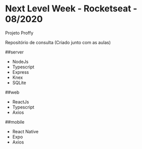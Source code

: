# Next Level Week - Rocketseat - 08/2020

Projeto Proffy

Repositório de consulta (Criado junto com as aulas)

##server
- NodeJs
- Typescript
- Express
- Knex
- SQLite

##web
- ReactJs
- Typescript
- Axios

##mobile
- React Native
- Expo
- Axios